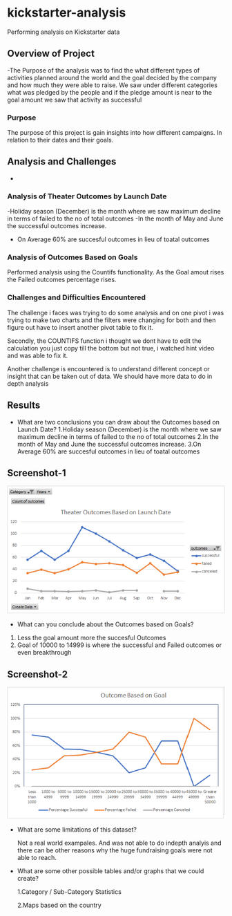 # kickstarter-analysis
Performing analysis on Kickstarter data 
## Overview of Project
-The Purpose of the analysis was to find the what different types of activities planned around the world and the goal decided by the company and how much 
 they were able to raise. We saw under different categories what was pledged by the people and if the pledge amount is near to the goal amount we saw that activity as successful

### Purpose
The purpose of this project is gain insights into how different campaigns. In relation to their  dates and their goals.

## Analysis and Challenges

-
### Analysis of Theater Outcomes by Launch Date
-Holiday season (December) is the month where we saw maximum decline in terms of failed to the no of total outcomes
-In the month of May and June the successful outcomes increase.
- On Average 60% are succesful outcomes in lieu of toatal outcomes


### Analysis of Outcomes Based on Goals
Performed analysis using the Countifs functionality.
As the Goal amout rises the Failed outcomes percentage rises.

### Challenges and Difficulties Encountered
The challenge i faces was trying to do some analysis and on one pivot i was trying to make two charts and the filters were changing for both and then figure out have to insert another pivot table to fix it.

Secondly, the COUNTIFS function i thought we dont have to edit the calculation you just copy till the bottom but not true, i watched hint video and was able to fix it.

Another challenge is encountered is to understand different concept or insight that can be taken out of data. We should have more data to do in depth analysis

## Results

- What are two conclusions you can draw about the Outcomes based on Launch Date?
1.Holiday season (December) is the month where we saw maximum decline in terms of failed to the no of total outcomes
2.In the month of May and June the successful outcomes increase.
3.On Average 60% are succesful outcomes in lieu of toatal outcomes

## Screenshot-1

![Theater_Outcomes_vs_Launch](https://github.com/shivam0921/kickstarter-analysis/blob/main/Theater_Outcomes_vs_Launch.png)


- What can you conclude about the Outcomes based on Goals?
1. Less the goal amount more the succesful Outcomes
2. Goal of 10000 to 14999 is where the successful and Failed outcomes or even breakthrough

## Screenshot-2

![Outcomes_vs_Goals](https://github.com/shivam0921/kickstarter-analysis/blob/main/Outcomes_vs_Goals.png)

- What are some limitations of this dataset?
  
  Not a real world exampales. And was not able to do indepth analyis and there can be other reasons why the huge fundraising goals were not able to reach.

- What are some other possible tables and/or graphs that we could create?
  
  1.Category / Sub-Category Statistics
  
  2.Maps based on the country 
